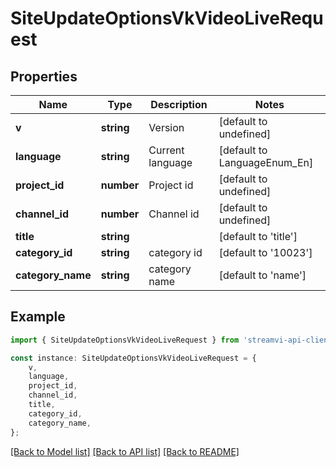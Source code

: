 # SiteUpdateOptionsVkVideoLiveRequest


## Properties

Name | Type | Description | Notes
------------ | ------------- | ------------- | -------------
**v** | **string** | Version | [default to undefined]
**language** | **string** | Current language | [default to LanguageEnum_En]
**project_id** | **number** | Project id | [default to undefined]
**channel_id** | **number** | Channel id | [default to undefined]
**title** | **string** |  | [default to 'title']
**category_id** | **string** | category id | [default to '10023']
**category_name** | **string** | category name | [default to 'name']

## Example

```typescript
import { SiteUpdateOptionsVkVideoLiveRequest } from 'streamvi-api-client';

const instance: SiteUpdateOptionsVkVideoLiveRequest = {
    v,
    language,
    project_id,
    channel_id,
    title,
    category_id,
    category_name,
};
```

[[Back to Model list]](../README.md#documentation-for-models) [[Back to API list]](../README.md#documentation-for-api-endpoints) [[Back to README]](../README.md)
